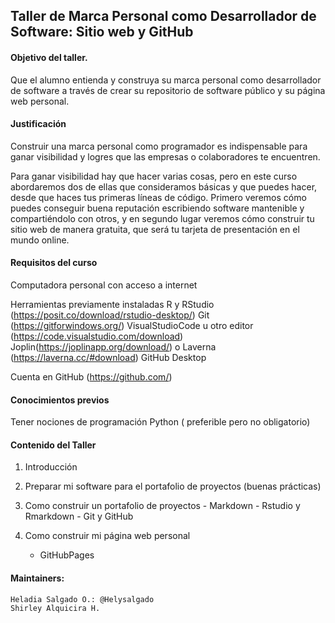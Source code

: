 ## Taller de Marca Personal como Desarrollador de Software: Sitio web y GitHub

#### Objetivo del taller.

Que el alumno entienda y construya su marca personal como desarrollador de software a través de crear su repositorio de software público y su página web personal.

#### Justificación

Construir una marca personal como programador es indispensable para ganar visibilidad y logres que las empresas o colaboradores te encuentren.

Para ganar visibilidad hay que hacer varias cosas, pero en este curso abordaremos dos de ellas que consideramos básicas y que puedes hacer, desde que haces tus primeras líneas de código. Primero veremos cómo puedes conseguir buena reputación escribiendo software mantenible y compartiéndolo con otros, y en segundo lugar veremos cómo construir tu sitio web de manera gratuita, que será tu tarjeta de presentación en el mundo online.

#### Requisitos del curso

Computadora personal con acceso a internet

Herramientas previamente instaladas
R  y RStudio (https://posit.co/download/rstudio-desktop/)
Git  (https://gitforwindows.org/)
VisualStudioCode u otro editor (https://code.visualstudio.com/download)
Joplin(https://joplinapp.org/download/) o Laverna (https://laverna.cc/#download)
GitHub Desktop

Cuenta en GitHub (https://github.com/)


#### Conocimientos previos
Tener nociones de programación
Python ( preferible pero no obligatorio)


#### Contenido del Taller

1. Introducción

2. Preparar mi software para el portafolio de proyectos (buenas prácticas)

3. Como construir un portafolio de proyectos
       - Markdown
       - Rstudio y Rmarkdown
       - Git y GitHub
       
4. Como construir mi página web personal
      - GitHubPages


#### Maintainers:

    Heladia Salgado O.: @Helysalgado
    Shirley Alquicira H.
    
    
